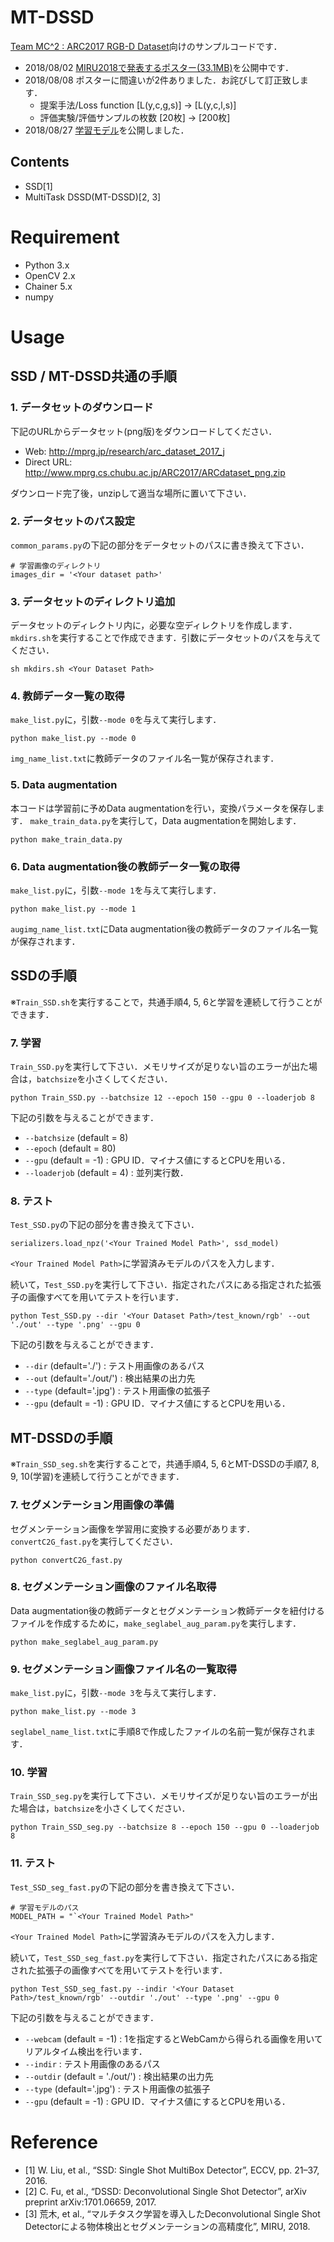 # MT-DSSD
[Team MC^2 : ARC2017 RGB-D Dataset](http://mprg.jp/research/arc_dataset_2017_j)向けのサンプルコードです．

- 2018/08/02 [MIRU2018で発表するポスター(33.1MB)](http://www.mprg.cs.chubu.ac.jp/~ryorsk/share/MIRU2018Poster_small.pdf)を公開中です．
- 2018/08/08 ポスターに間違いが2件ありました．お詫びして訂正致します．
  - 提案手法/Loss function [L(y,c,g,s)] -> [L(y,c,l,s)]
  - 評価実験/評価サンプルの枚数 [20枚] -> [200枚]
- 2018/08/27 [学習モデル](http://www.mprg.cs.chubu.ac.jp/~ryorsk/share/GitHub_supp/models/)を公開しました．


## Contents
- SSD[1]
- MultiTask DSSD(MT-DSSD)[2, 3]

# Requirement
- Python 3.x
- OpenCV 2.x
- Chainer 5.x
- numpy

# Usage

## SSD / MT-DSSD共通の手順

### 1. データセットのダウンロード
下記のURLからデータセット(png版)をダウンロードしてください．

- Web: http://mprg.jp/research/arc_dataset_2017_j
- Direct URL: http://www.mprg.cs.chubu.ac.jp/ARC2017/ARCdataset_png.zip

ダウンロード完了後，unzipして適当な場所に置いて下さい．

### 2. データセットのパス設定
`common_params.py`の下記の部分をデータセットのパスに書き換えて下さい．
```
# 学習画像のディレクトリ
images_dir = '<Your dataset path>'
```

### 3. データセットのディレクトリ追加
データセットのディレクトリ内に，必要な空ディレクトリを作成します．
`mkdirs.sh`を実行することで作成できます．引数にデータセットのパスを与えてください．

```
sh mkdirs.sh <Your Dataset Path>
```

### 4. 教師データ一覧の取得
`make_list.py`に，引数`--mode 0`を与えて実行します．
```
python make_list.py --mode 0
```
`img_name_list.txt`に教師データのファイル名一覧が保存されます．

### 5. Data augmentation
本コードは学習前に予めData augmentationを行い，変換パラメータを保存します．
`make_train_data.py`を実行して，Data augmentationを開始します．
```
python make_train_data.py
```

### 6. Data augmentation後の教師データ一覧の取得
`make_list.py`に，引数`--mode 1`を与えて実行します．
```
python make_list.py --mode 1
```
`augimg_name_list.txt`にData augmentation後の教師データのファイル名一覧が保存されます．

## SSDの手順
※`Train_SSD.sh`を実行することで，共通手順4, 5, 6と学習を連続して行うことができます．

### 7. 学習
`Train_SSD.py`を実行して下さい．メモリサイズが足りない旨のエラーが出た場合は，`batchsize`を小さくしてください．

```
python Train_SSD.py --batchsize 12 --epoch 150 --gpu 0 --loaderjob 8
```

下記の引数を与えることができます．
- `--batchsize` (default = 8)
- `--epoch` (default = 80)
- `--gpu` (default = -1) : GPU ID．マイナス値にするとCPUを用いる．
- `--loaderjob` (default = 4) : 並列実行数．


### 8. テスト
`Test_SSD.py`の下記の部分を書き換えて下さい．

```
serializers.load_npz('<Your Trained Model Path>', ssd_model)
```
`<Your Trained Model Path>`に学習済みモデルのパスを入力します．

続いて，`Test_SSD.py`を実行して下さい．指定されたパスにある指定された拡張子の画像すべてを用いてテストを行います．

```
python Test_SSD.py --dir '<Your Dataset Path>/test_known/rgb' --out './out' --type '.png' --gpu 0
```

下記の引数を与えることができます．
- `--dir` (default='./') : テスト用画像のあるパス
- `--out` (default='./out/') : 検出結果の出力先
- `--type` (default='.jpg') : テスト用画像の拡張子
- `--gpu` (default = -1) : GPU ID．マイナス値にするとCPUを用いる．


## MT-DSSDの手順
※`Train_SSD_seg.sh`を実行することで，共通手順4, 5, 6とMT-DSSDの手順7, 8, 9, 10(学習)を連続して行うことができます．

### 7. セグメンテーション用画像の準備
セグメンテーション画像を学習用に変換する必要があります．
`convertC2G_fast.py`を実行してください．
```
python convertC2G_fast.py
```

### 8. セグメンテーション画像のファイル名取得
Data augmentation後の教師データとセグメンテーション教師データを紐付けるファイルを作成するために，`make_seglabel_aug_param.py`を実行します．
```
python make_seglabel_aug_param.py
```

### 9. セグメンテーション画像ファイル名の一覧取得
`make_list.py`に，引数`--mode 3`を与えて実行します．
```
python make_list.py --mode 3
```
`seglabel_name_list.txt`に手順8で作成したファイルの名前一覧が保存されます．

### 10. 学習
`Train_SSD_seg.py`を実行して下さい．メモリサイズが足りない旨のエラーが出た場合は，`batchsize`を小さくしてください．

```
python Train_SSD_seg.py --batchsize 8 --epoch 150 --gpu 0 --loaderjob 8
```

### 11. テスト
`Test_SSD_seg_fast.py`の下記の部分を書き換えて下さい．

```
# 学習モデルのパス
MODEL_PATH = "`<Your Trained Model Path>"
```
`<Your Trained Model Path>`に学習済みモデルのパスを入力します．

続いて，`Test_SSD_seg_fast.py`を実行して下さい．指定されたパスにある指定された拡張子の画像すべてを用いてテストを行います．

```
python Test_SSD_seg_fast.py --indir '<Your Dataset Path>/test_known/rgb' --outdir './out' --type '.png' --gpu 0
```
下記の引数を与えることができます．
- `--webcam` (default = -1) : 1を指定するとWebCamから得られる画像を用いてリアルタイム検出を行います．
- `--indir` : テスト用画像のあるパス
- `--outdir` (default = './out/') : 検出結果の出力先
- `--type` (default='.jpg') : テスト用画像の拡張子
- `--gpu` (default = -1) : GPU ID．マイナス値にするとCPUを用いる．


# Reference
- [1] W. Liu, et al., “SSD: Single Shot MultiBox Detector”, ECCV, pp. 21–37, 2016.
- [2] C. Fu, et al., “DSSD: Deconvolutional Single Shot Detector”, arXiv preprint arXiv:1701.06659, 2017.
- [3] 荒木, et al., “マルチタスク学習を導入したDeconvolutional Single Shot Detectorによる物体検出とセグメンテーションの高精度化”, MIRU, 2018.

